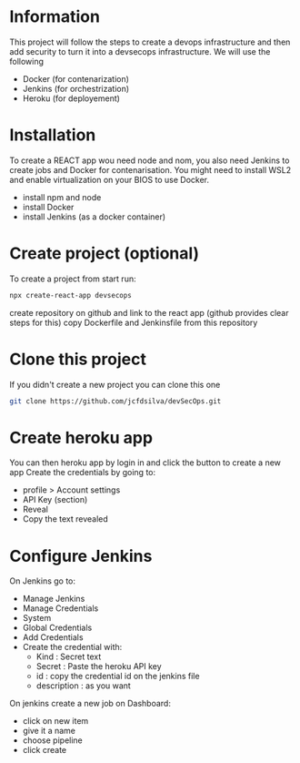 # Information
This project will follow the steps to create a devops infrastructure and then add security to turn it into a devsecops infrastructure.
We will use the following
- Docker (for contenarization)
- Jenkins (for orchestrization)
- Heroku (for deployement)

# Installation
To create a REACT app wou need node and nom, you also need Jenkins to create jobs and Docker for contenarisation.
You might need to install WSL2 and enable virtualization on your BIOS to use Docker.
- install npm and node
- install Docker
- install Jenkins (as a docker container)

# Create project (optional)
To create a project from start run:
```sh
npx create-react-app devsecops
```
create repository on github and link to the react app (github provides clear steps for this)
copy Dockerfile and Jenkinsfile from this repository 

# Clone this project
If you didn't create a new project you can clone this one
```sh 
git clone https://github.com/jcfdsilva/devSecOps.git
```

# Create heroku app
You can then heroku app by login in and click the button to create a new app
Create the credentials by going to:
- profile > Account settings 
- API Key (section)
- Reveal
- Copy the text revealed

# Configure Jenkins
On Jenkins go to:
- Manage Jenkins
- Manage Credentials
- System
- Global Credentials
- Add Credentials
- Create the credential with:
  - Kind : Secret text
  - Secret : Paste the heroku API key
  - id : copy the credential id on the jenkins file
  - description : as you want

On jenkins create a new job on Dashboard:
- click on new item
- give it a name
- choose pipeline 
- click create


